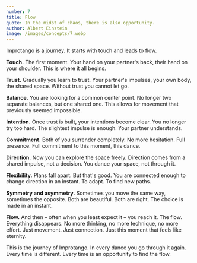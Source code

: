 ```yaml
---
number: 7
title: Flow
quote: In the midst of chaos, there is also opportunity.
author: Albert Einstein
image: /images/concepts/7.webp
---
```


Improtango is a journey. It starts with touch and leads to flow.

**Touch.** The first moment. Your hand on your partner's back, their hand on your shoulder. This is where it all begins.

**Trust.** Gradually you learn to trust. Your partner's impulses, your own body, the shared space. Without trust you cannot let go.

**Balance.** You are looking for a common center point. No longer two separate balances, but one shared one. This allows for movement that previously seemed impossible.

**Intention.** Once trust is built, your intentions become clear. You no longer try too hard. The slightest impulse is enough. Your partner understands.

**Commitment.** Both of you surrender completely. No more hesitation. Full presence. Full commitment to this moment, this dance.

**Direction.** Now you can explore the space freely. Direction comes from a shared impulse, not a decision. You dance your space, not through it.

**Flexibility.** Plans fall apart. But that's good. You are connected enough to change direction in an instant. To adapt. To find new paths.

**Symmetry and asymmetry.** Sometimes you move the same way, sometimes the opposite. Both are beautiful. Both are right. The choice is made in an instant.

**Flow.** And then – often when you least expect it – you reach it. The flow. Everything disappears. No more thinking, no more technique, no more effort. Just movement. Just connection. Just this moment that feels like eternity.

This is the journey of Improtango. In every dance you go through it again. Every time is different. Every time is an opportunity to find the flow.
